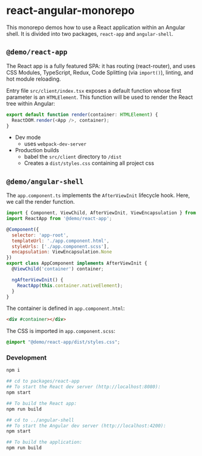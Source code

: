 # react-angular-monorepo

This monorepo demos how to use a React application within an Angular shell. It is divided into two packages, `react-app` and `angular-shell`.

## `@demo/react-app`

The React app is a fully featured SPA: it has routing (react-router), and uses CSS Modules, TypeScript, Redux, Code Splitting (via `import()`), linting, and hot module reloading. 

Entry file `src/client/index.tsx` exposes a default function whose first parameter is an `HTMLElement`. This function will be used to render the React tree within Angular:

```js
export default function render(container: HTMLElement) {
  ReactDOM.render(<App />, container);
}
```

- Dev mode
  - uses `webpack-dev-server`
- Production builds
  - babel the `src/client` directory to `/dist`
  - Creates a `dist/styles.css` containing all project css

## `@demo/angular-shell`

The `app.component.ts` implements the `AfterViewInit` lifecycle hook. Here, we call the render function.

```js
import { Component, ViewChild, AfterViewInit, ViewEncapsulation } from '@angular/core';
import ReactApp from '@demo/react-app';

@Component({
  selector: 'app-root',
  templateUrl: './app.component.html',
  styleUrls: ['./app.component.scss'],
  encapsulation: ViewEncapsulation.None
})
export class AppComponent implements AfterViewInit {
  @ViewChild('container') container;

  ngAfterViewInit() {
    ReactApp(this.container.nativeElement);
  }
}
```

The container is defined in `app.component.html`:

```html
<div #container></div>
```

The CSS is imported in `app.component.scss`:

```scss
@import "@demo/react-app/dist/styles.css";
```



### Development

```sh
npm i

## cd to packages/react-app
## To start the React dev server (http://localhost:8080):
npm start

## To build the React app:
npm run build

## cd to ../angular-shell
## To start the Angular dev server (http://localhost:4200):
npm start

## To build the application:
npm run build
```
